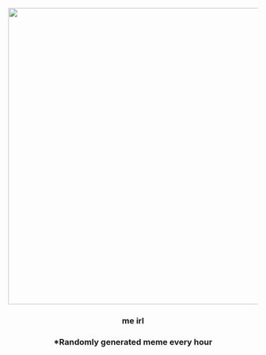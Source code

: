 <p align="center">
        <img src="https://i.redd.it/2l94yats7rr81.jpg" width="600" height="600">
        </p>
        <h3 align="center">me irl</h3>
        <h3 align="center">*Randomly generated meme every hour</h3>
    